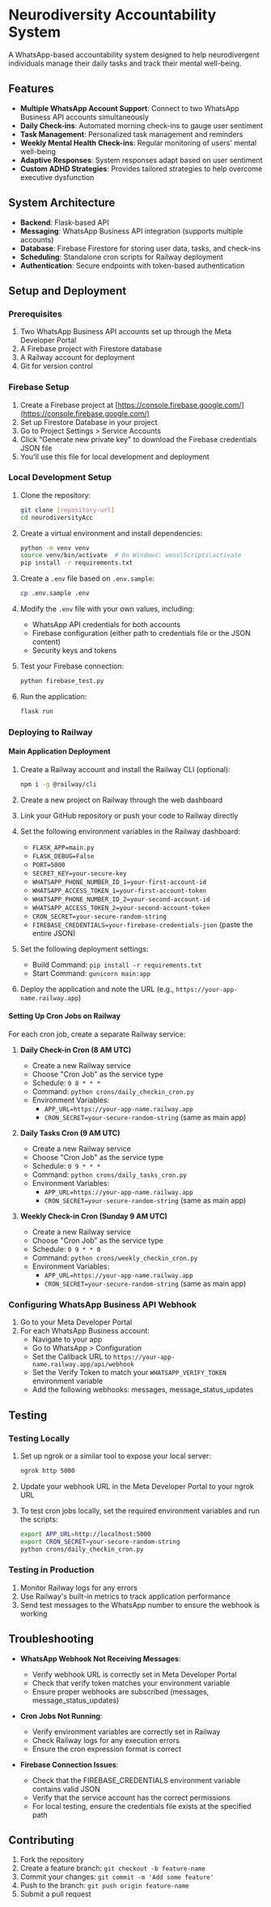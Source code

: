 # Neurodiversity Accountability System

A WhatsApp-based accountability system designed to help neurodivergent individuals manage their daily tasks and track their mental well-being.

## Features

- **Multiple WhatsApp Account Support**: Connect to two WhatsApp Business API accounts simultaneously
- **Daily Check-ins**: Automated morning check-ins to gauge user sentiment
- **Task Management**: Personalized task management and reminders
- **Weekly Mental Health Check-ins**: Regular monitoring of users' mental well-being
- **Adaptive Responses**: System responses adapt based on user sentiment
- **Custom ADHD Strategies**: Provides tailored strategies to help overcome executive dysfunction

## System Architecture

- **Backend**: Flask-based API
- **Messaging**: WhatsApp Business API integration (supports multiple accounts)
- **Database**: Firebase Firestore for storing user data, tasks, and check-ins
- **Scheduling**: Standalone cron scripts for Railway deployment
- **Authentication**: Secure endpoints with token-based authentication

## Setup and Deployment

### Prerequisites

1. Two WhatsApp Business API accounts set up through the Meta Developer Portal
2. A Firebase project with Firestore database
3. A Railway account for deployment
4. Git for version control

### Firebase Setup

1. Create a Firebase project at [https://console.firebase.google.com/](https://console.firebase.google.com/)
2. Set up Firestore Database in your project
3. Go to Project Settings > Service Accounts
4. Click "Generate new private key" to download the Firebase credentials JSON file
5. You'll use this file for local development and deployment

### Local Development Setup

1. Clone the repository:
   ```bash
   git clone [repository-url]
   cd neurodiversityAcc
   ```

2. Create a virtual environment and install dependencies:
   ```bash
   python -m venv venv
   source venv/bin/activate  # On Windows: venv\Scripts\activate
   pip install -r requirements.txt
   ```

3. Create a `.env` file based on `.env.sample`:
   ```bash
   cp .env.sample .env
   ```

4. Modify the `.env` file with your own values, including:
   - WhatsApp API credentials for both accounts
   - Firebase configuration (either path to credentials file or the JSON content)
   - Security keys and tokens

5. Test your Firebase connection:
   ```bash
   python firebase_test.py
   ```

6. Run the application:
   ```bash
   flask run
   ```

### Deploying to Railway

#### Main Application Deployment

1. Create a Railway account and install the Railway CLI (optional):
   ```bash
   npm i -g @railway/cli
   ```

2. Create a new project on Railway through the web dashboard

3. Link your GitHub repository or push your code to Railway directly

4. Set the following environment variables in the Railway dashboard:
   - `FLASK_APP=main.py`
   - `FLASK_DEBUG=False`
   - `PORT=5000`
   - `SECRET_KEY=your-secure-key`
   - `WHATSAPP_PHONE_NUMBER_ID_1=your-first-account-id`
   - `WHATSAPP_ACCESS_TOKEN_1=your-first-account-token`
   - `WHATSAPP_PHONE_NUMBER_ID_2=your-second-account-id`
   - `WHATSAPP_ACCESS_TOKEN_2=your-second-account-token`
   - `CRON_SECRET=your-secure-random-string`
   - `FIREBASE_CREDENTIALS=your-firebase-credentials-json` (paste the entire JSON)

5. Set the following deployment settings:
   - Build Command: `pip install -r requirements.txt`
   - Start Command: `gunicorn main:app`

6. Deploy the application and note the URL (e.g., `https://your-app-name.railway.app`)

#### Setting Up Cron Jobs on Railway

For each cron job, create a separate Railway service:

1. **Daily Check-in Cron (8 AM UTC)**
   - Create a new Railway service
   - Choose "Cron Job" as the service type
   - Schedule: `0 8 * * *`
   - Command: `python crons/daily_checkin_cron.py`
   - Environment Variables:
     - `APP_URL=https://your-app-name.railway.app`
     - `CRON_SECRET=your-secure-random-string` (same as main app)

2. **Daily Tasks Cron (9 AM UTC)**
   - Create a new Railway service
   - Choose "Cron Job" as the service type
   - Schedule: `0 9 * * *`
   - Command: `python crons/daily_tasks_cron.py`
   - Environment Variables:
     - `APP_URL=https://your-app-name.railway.app`
     - `CRON_SECRET=your-secure-random-string` (same as main app)

3. **Weekly Check-in Cron (Sunday 9 AM UTC)**
   - Create a new Railway service
   - Choose "Cron Job" as the service type
   - Schedule: `0 9 * * 0`
   - Command: `python crons/weekly_checkin_cron.py`
   - Environment Variables:
     - `APP_URL=https://your-app-name.railway.app`
     - `CRON_SECRET=your-secure-random-string` (same as main app)

### Configuring WhatsApp Business API Webhook

1. Go to your Meta Developer Portal
2. For each WhatsApp Business account:
   - Navigate to your app
   - Go to WhatsApp > Configuration
   - Set the Callback URL to `https://your-app-name.railway.app/api/webhook`
   - Set the Verify Token to match your `WHATSAPP_VERIFY_TOKEN` environment variable
   - Add the following webhooks: messages, message_status_updates

## Testing

### Testing Locally

1. Set up ngrok or a similar tool to expose your local server:
   ```bash
   ngrok http 5000
   ```

2. Update your webhook URL in the Meta Developer Portal to your ngrok URL

3. To test cron jobs locally, set the required environment variables and run the scripts:
   ```bash
   export APP_URL=http://localhost:5000
   export CRON_SECRET=your-secure-random-string
   python crons/daily_checkin_cron.py
   ```

### Testing in Production

1. Monitor Railway logs for any errors
2. Use Railway's built-in metrics to track application performance
3. Send test messages to the WhatsApp number to ensure the webhook is working

## Troubleshooting

- **WhatsApp Webhook Not Receiving Messages**:
  - Verify webhook URL is correctly set in Meta Developer Portal
  - Check that verify token matches your environment variable
  - Ensure proper webhooks are subscribed (messages, message_status_updates)

- **Cron Jobs Not Running**:
  - Verify environment variables are correctly set in Railway
  - Check Railway logs for any execution errors
  - Ensure the cron expression format is correct

- **Firebase Connection Issues**:
  - Check that the FIREBASE_CREDENTIALS environment variable contains valid JSON
  - Verify that the service account has the correct permissions
  - For local testing, ensure the credentials file exists at the specified path

## Contributing

1. Fork the repository
2. Create a feature branch: `git checkout -b feature-name`
3. Commit your changes: `git commit -m 'Add some feature'`
4. Push to the branch: `git push origin feature-name`
5. Submit a pull request 